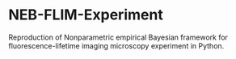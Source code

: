 # NEB-FLIM-Experiment
Reproduction of Nonparametric empirical Bayesian framework for fluorescence-lifetime imaging microscopy experiment in Python.
